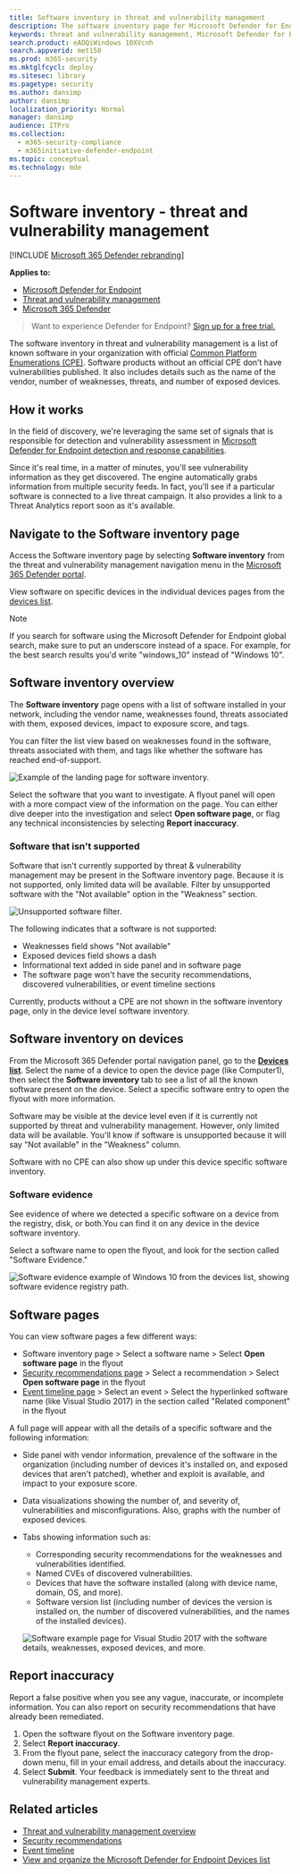 ```yaml
---
title: Software inventory in threat and vulnerability management
description: The software inventory page for Microsoft Defender for Endpoint's threat and vulnerability management shows how many weaknesses and vulnerabilities have been detected in software.
keywords: threat and vulnerability management, Microsoft Defender for Endpoint, Microsoft Defender for Endpoint software inventory, Microsoft Defender for Endpoint threat & vulnerability management, Microsoft Defender for Endpoint threat & vulnerability management software inventory, Microsoft Defender for Endpoint tvm software inventory, tvm software inventory
search.product: eADQiWindows 10XVcnh
search.appverid: met150
ms.prod: m365-security
ms.mktglfcycl: deploy
ms.sitesec: library
ms.pagetype: security
ms.author: dansimp
author: dansimp
localization_priority: Normal
manager: dansimp
audience: ITPro
ms.collection: 
  - m365-security-compliance
  - m365initiative-defender-endpoint
ms.topic: conceptual
ms.technology: mde
---
```

# Software inventory - threat and vulnerability management

[!INCLUDE [Microsoft 365 Defender rebranding](../../includes/microsoft-defender.md)]

**Applies to:**
- [Microsoft Defender for Endpoint](https://go.microsoft.com/fwlink/?linkid=2154037)
- [Threat and vulnerability management](next-gen-threat-and-vuln-mgt.md)
- [Microsoft 365 Defender](https://go.microsoft.com/fwlink/?linkid=2118804)

>Want to experience Defender for Endpoint? [Sign up for a free trial.](https://www.microsoft.com/microsoft-365/windows/microsoft-defender-atp?ocid=docs-wdatp-portaloverview-abovefoldlink)

The software inventory in threat and vulnerability management is a list of known software in your organization with official [Common Platform Enumerations (CPE)](https://nvd.nist.gov/products/cpe). Software products without an official CPE don’t have vulnerabilities published. It also includes details such as the name of the vendor, number of weaknesses, threats, and number of exposed devices.

## How it works

In the field of discovery, we're leveraging the same set of signals that is responsible for detection and vulnerability assessment in [Microsoft Defender for Endpoint detection and response capabilities](overview-endpoint-detection-response.md).

Since it's real time, in a matter of minutes, you'll see vulnerability information as they get discovered. The engine automatically grabs information from multiple security feeds. In fact, you'll see if a particular software is connected to a live threat campaign. It also provides a link to a Threat Analytics report soon as it's available.

## Navigate to the Software inventory page

Access the Software inventory page by selecting **Software inventory** from the threat and vulnerability management navigation menu in the [Microsoft 365 Defender portal](portal-overview.md).

View software on specific devices in the individual devices pages from the [devices list](machines-view-overview.md).

>[!NOTE]
>If you search for software using the Microsoft Defender for Endpoint global search, make sure to put an underscore instead of a space. For example, for the best search results you'd write "windows_10" instead of "Windows 10".

## Software inventory overview

The **Software inventory** page opens with a list of software installed in your network, including the vendor name, weaknesses found, threats associated with them, exposed devices, impact to exposure score, and tags.

You can filter the list view based on weaknesses found in the software, threats associated with them, and tags like whether the software has reached end-of-support.

![Example of the landing page for software inventory.](images/tvm-software-inventory.png)

Select the software that you want to investigate. A flyout panel will open with a more compact view of the information on the page. You can either dive deeper into the investigation and select **Open software page**, or flag any technical inconsistencies by selecting **Report inaccuracy**.

### Software that isn't supported

Software that isn't currently supported by threat & vulnerability management may be present in the Software inventory page. Because it is not supported, only limited data will be available. Filter by unsupported software with the "Not available" option in the "Weakness" section.

![Unsupported software filter.](images/tvm-unsupported-software-filter.png)

The following indicates that a software is not supported:

- Weaknesses field shows "Not available"
- Exposed devices field shows a dash
- Informational text added in side panel and in software page
- The software page won't have the security recommendations, discovered vulnerabilities, or event timeline sections

Currently, products without a CPE are not shown in the software inventory page, only in the device level software inventory.

## Software inventory on devices

From the Microsoft 365 Defender portal navigation panel, go to the **[Devices list](machines-view-overview.md)**. Select the name of a device to open the device page (like Computer1), then select the **Software inventory** tab to see a list of all the known software present on the device. Select a specific software entry to open the flyout with more information.

Software may be visible at the device level even if it is currently not supported by threat and vulnerability management. However, only limited data will be available. You'll know if software is unsupported because it will say "Not available" in the "Weakness" column.

Software with no CPE can also show up under this device specific software inventory.

### Software evidence

See evidence of where we detected a specific software on a device from the registry, disk, or both.You can find it on any device in the device software inventory.

Select a software name to open the flyout, and look for the section called "Software Evidence."

![Software evidence example of Windows 10 from the devices list, showing software evidence registry path.](images/tvm-software-evidence.png)

## Software pages

You can view software pages a few different ways:

- Software inventory page > Select a software name > Select **Open software page** in the flyout
- [Security recommendations page](tvm-security-recommendation.md) > Select a recommendation > Select **Open software page** in the flyout
- [Event timeline page](threat-and-vuln-mgt-event-timeline.md) > Select an event > Select the hyperlinked software name (like Visual Studio 2017) in the section called "Related component" in the flyout

 A full page will appear with all the details of a specific software and the following information:

- Side panel with vendor information, prevalence of the software in the organization (including number of devices it's installed on, and exposed devices that aren't patched), whether and exploit is available, and impact to your exposure score.
- Data visualizations showing the number of, and severity of, vulnerabilities and misconfigurations. Also, graphs with the number of exposed devices.
- Tabs showing information such as:
    - Corresponding security recommendations for the weaknesses and vulnerabilities identified.
    - Named CVEs of discovered vulnerabilities.
    - Devices that have the software installed (along with device name, domain, OS, and more).
    - Software version list (including number of devices the version is installed on, the number of discovered vulnerabilities, and the names of the installed devices).

    ![Software example page for Visual Studio 2017 with the software details, weaknesses, exposed devices, and more.](images/tvm-software-page-example.png)

## Report inaccuracy

Report a false positive when you see any vague, inaccurate, or incomplete information. You can also report on security recommendations that have already been remediated.

1. Open the software flyout on the Software inventory page.
2. Select **Report inaccuracy**.
3. From the flyout pane, select the inaccuracy category from the drop-down menu, fill in your email address, and details about the inaccuracy.
4. Select **Submit**. Your feedback is immediately sent to the threat and vulnerability management experts.

## Related articles

- [Threat and vulnerability management overview](next-gen-threat-and-vuln-mgt.md)
- [Security recommendations](tvm-security-recommendation.md)
- [Event timeline](threat-and-vuln-mgt-event-timeline.md)
- [View and organize the Microsoft Defender for Endpoint Devices list](machines-view-overview.md)
